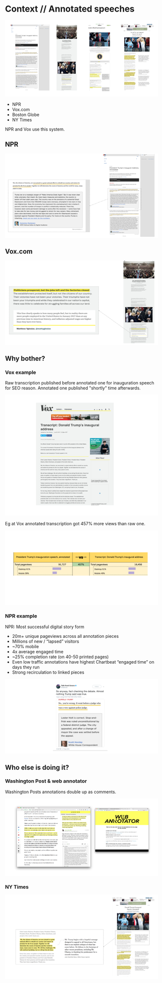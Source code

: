 # Context // Annotated speeches


![overview of examples](/assets/annotated_articles_examples.png)

- NPR
- Vox.com
- Boston Globe
- NY Times

NPR and Vox use this system. 
 
## NPR

![](/assets/NPR_annotation.png)

## Vox.com 

 ![Vox annotation](/assets/Vox_annotation.png) 


## Why bother?
 
 ### Vox example
 <!-- Eg at Vox annotated transcription got 457% more views than raw one 
 -->
 
Raw transcription published before annotated one for inauguration speech for SEO reason. Annotated one published "shortly" time afterwards.
 
 ![vox_raw_transcription](/assets/vox_raw_transcription.png)
 
Eg at Vox annotated transcription got 457% more views than raw one.

 
 ![](/assets/vox_statistics.png)
 
 ### NPR example
 
 NPR: Most successful digital story form

- 20m+ unique pageviews across all annotation pieces
- Millions of new / “lapsed” visitors
- ~70% mobile
- 4x average engaged time
- ~25% completion rate (on 40-50 printed pages)
- Even low traffic annotations have highest Chartbeat “engaged time” on days they run
- Strong recirculation to linked pieces

 ![](/assets/Npr_tweet.png)
 
 
 ## Who else is doing it?

 
 ### Washington Post & web annotator

 Washington Posts annotations double up as comments. 
 
 ![Wapo annotations](/assets/wapo_annotation.png)
 
 ### NY Times
 
 ![NYT annotations](/assets/NYT_annotations.png)